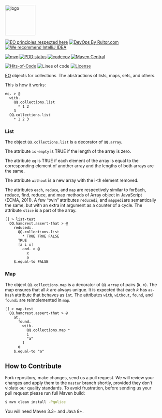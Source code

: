 <img alt="logo" src="https://www.objectionary.com/cactus.svg" height="100px" />

[![EO principles respected here](https://www.elegantobjects.org/badge.svg)](https://www.elegantobjects.org)
[![DevOps By Rultor.com](http://www.rultor.com/b/objectionary/eo-collections)](http://www.rultor.com/p/objectionary/eo-collections)
[![We recommend IntelliJ IDEA](https://www.elegantobjects.org/intellij-idea.svg)](https://www.jetbrains.com/idea/)

[![mvn](https://github.com/objectionary/eo-collections/actions/workflows/mvn.yml/badge.svg?branch=master)](https://github.com/objectionary/eo-collections/actions/workflows/mvn.yml)
[![PDD status](http://www.0pdd.com/svg?name=objectionary/eo-collections)](http://www.0pdd.com/p?name=objectionary/eo-collections)
[![codecov](https://codecov.io/gh/objectionary/eo-collections/branch/master/graph/badge.svg)](https://codecov.io/gh/objectionary/eo-collections)
[![Maven Central](https://img.shields.io/maven-central/v/org.eolang/eo-collections.svg)](https://maven-badges.herokuapp.com/maven-central/org.eolang/eo-collections)

[![Hits-of-Code](https://hitsofcode.com/github/objectionary/eo-collections)](https://hitsofcode.com/view/github/objectionary/eo-collections)
![Lines of code](https://img.shields.io/tokei/lines/github/objectionary/eo-collections)
[![License](https://img.shields.io/badge/license-MIT-green.svg)](https://github.com/objectionary/eo-collections/blob/master/LICENSE.txt)

[EO](https://www.eolang.org) objects for collections. The abstractions of lists, maps, sets, and others.

This is how it works:

```
eq. > @
  with.
    QQ.collections.list
      * 1 2
    3
  QQ.collections.list
    * 1 2 3
```

### List
The object `QQ.collections.list` is a decorator of `QQ.array`.

The attribute `is-empty` is TRUE if the length of the
array is zero.

The attribute `eq` is TRUE if each element of the array is equal to the corresponding element of another array and the lengths of both arrays are the same.

The attribute `without` is a new array with the i-th element removed.

The attributes `each`, `reduce`, and `map` are respectively similar to forEach, reduce, find, reduce, and map methods of Array object in JavaScript (ECMA, 2011). 
A few “twin” attributes `reducedi`,  and `mappedi`are semantically the same, but with an extra int argument as a counter of a cycle.
The attribute `slice` is a part of the array.

```
[] > list-test
  QQ.hamcrest.assert-that > @
    reducedi.
      QQ.collections.list
        * TRUE TRUE FALSE
      TRUE
      [a i x]
        and. > @
          x
          a
    $.equal-to FALSE
```

### Map

The object `QQ.collections.map` is a decorator of `QQ.array` of pairs (_k_, _v_).
The map ensures that all _k_ are always unique. It is expected that each _k_ has `as-hash` attribute that behaves as `int`.
The attributes `with`, `without`, `found`, and `foundi` are reimplemented in `map`.

```
[] > map-test
  QQ.hamcrest.assert-that > @
    at.
      found.
        with.
          QQ.collections.map *
          1
          "a"
        1
      0
    $.equal-to "a"
```

## How to Contribute

Fork repository, make changes, send us a pull request.
We will review your changes and apply them to the `master` branch shortly,
provided they don't violate our quality standards. To avoid frustration,
before sending us your pull request please run full Maven build:

```bash
$ mvn clean install -Pqulice
```

You will need Maven 3.3+ and Java 8+.

